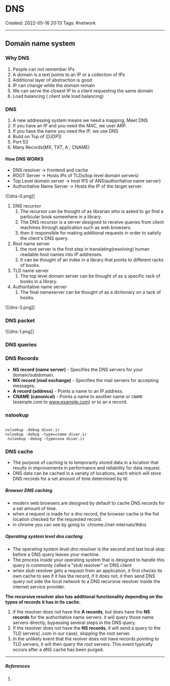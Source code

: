 # DNS
Created: 2022-05-16 20:13
Tags: #network 
____


## Domain name system

### Why DNS

1. People can not remember IPs
2. A domain is a text points to an IP or a collection of IPs
3. Additional layer of abstraction is good
4. IP can change while the domain remain
5. We can serve the closest IP to a client requesting the same domain
6. Load balancing ( client side load balancing)

### DNS

1. A new addressing system means we need a mapping, Meet DNS
2. If you have an IP and  you need the MAC, we user ARP.
3. If you have the name you need the IP, we use DNS
4. Build on Top of [[UDP]]
5. Port 53
6. Many Records(MX, TXT, A , CNAME)

#### How DNS WORKS

* DNS resolver -> frontend and cache
* ROOT Server -> Hosts IPs of TLDs(top level domain servers)
* Top Level domain server -> host IPS of ANS(authoritative name server)
* Authoritative Name Server -> Hosts the IP of the target server.
 
![[dns-0.png]]

1. DNS recursor
	1. The recursor can be thought of as librarian who is asked to go find a particular book somewhere in a library.
	2. The DNS recursor is a server designed to receive queries from client machines through application such as web browsers.
	3. then it responsible for making additional requests in order to satisfy the client's DNS query.
2. Root name server
	1. the root server is the first step in translating(resolving) human readable host names into IP addresses.
	2. It can be thought of an index in a library that points to different racks of books.
3. TLD name server
	1. The top level domain server can be thought of as a specific rack of books in a library.
4. Authoritative name server
	1. The final nameserver can be thought of as a dictionary on a tack of books.

![[dns-3.png]]




### DNS packet


![[dns-1.png]]


### DNS queries


### DNS Records


* **NS record (name server)** - Specifies the DNS servers for your domain/subdomain.
* **MX record (mail exchange)** - Specifies the mail servers for accepting messages.
* **A record (address)** - Points a name to an IP address.
* **CNAME (canonical)** - Points a name to another name or `CNAME` (example.com to www.example.com) or to an `A` record.


### nslookup

```

nslookup -debug divar.ir
nslookup -debug -type=cname divar.ir
 nslookup -debug -type=soa divar.ir

```


### DNS cache

* The purpose of caching is to temporarily stored data in a location that results in improvements in performance and reliability for data request.
* DNS data can be cached in a variety of locations, each which will store DNS records for a set amount of time determined by ttl.

##### Browser DNS caching

* modern web browsers are designed by default to cache DNS records for a set amount of time.
* when a request is made for a dns record, the browser cache is the fist location checked for the requested record.
* in chrome you can see by going to  chrome://net-internals/#dns


##### Operating system level dns caching

* The operating system level dns resolver is the second and last local stop before a DNS query leaves your machine.
* The process inside your operating system that is designed to handle this query is commonly called a "stub resolver" or DNS client
* when stub resolver gets a request from an application, it first checks its own cache to see if it has the record, if it does not, it then send DNS query out side the local network to a DNS recursive resolver inside the internet service provider.

**The recursive resolver also has additional functionality depending on the types of records it has in its cache.**

1. if the resolver does not have the **A records**, but does have the **NS records** for the authoritative name servers. it will query those name servers directly, bypassing  several steps in the DNS query.
2. If the resolver does not have the **NS records**, it will send a query to the TLD servers( .com in our case), skipping the root server.
3. In the unlikely event that the reolver does not have records pointing to TLD servers, it will then query the root servers. This event typically occurs after a dNS cache has been purged.


_____
##### References
1.

